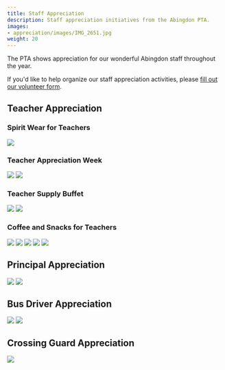 ```yaml
---
title: Staff Appreciation
description: Staff appreciation initiatives from the Abingdon PTA.
images:
- appreciation/images/IMG_2651.jpg
weight: 20
---
```


The PTA shows appreciation for our wonderful Abingdon staff throughout the year.

If you'd like to help organize our staff appreciation activities, please [fill out our volunteer form](https://docs.google.com/forms/d/e/1FAIpQLSdk4KJFIDuigz-EyhdPuWM_GejjZ5rpx9emd6jHxb2xKPQgGA/viewform?usp=sf_link).

## Teacher Appreciation

### Spirit Wear for Teachers
![](images/IMG_2651.jpg)

### Teacher Appreciation Week
![](images/1521507812924440578_1.jpg)
![](images/1521507812924440578_2.jpg)

### Teacher Supply Buffet

![](images/1509672942187257856_1.jpg)
![](images/1509672942187257856_2.jpg)

### Coffee and Snacks for Teachers

![](images/1488984627368898563_1.jpg)
![](images/1488984627368898563_2.jpg)
![](images/1471917524140929026.jpg)
![](images/1521557606921351173.jpg)
![](images/1493224641820827651.jpg)

## Principal Appreciation

![](images/1482104268190539779_1.jpg)
![](images/1482104268190539779_2.jpg)

## Bus Driver Appreciation

![](images/IMG_3278.jpg)
![](images/IMG_3288.jpg)

## Crossing Guard Appreciation

![](images/Crossing.jpg)